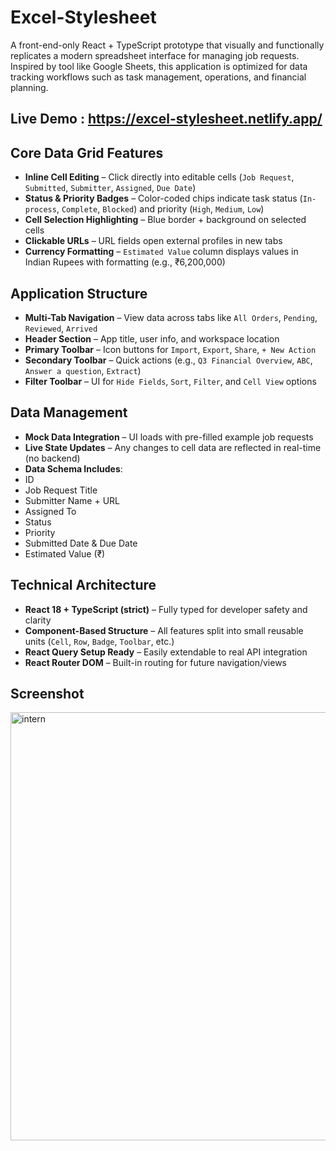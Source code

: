 # Excel-Stylesheet 

A front-end-only React + TypeScript prototype that visually and functionally replicates a modern spreadsheet interface for managing job requests. Inspired by tool like Google Sheets, this application is optimized for data tracking workflows such as task management, operations, and financial planning.


## Live Demo : https://excel-stylesheet.netlify.app/

##  Core Data Grid Features

-  **Inline Cell Editing** – Click directly into editable cells (`Job Request`, `Submitted`, `Submitter`, `Assigned`, `Due Date`)
-  **Status & Priority Badges** – Color-coded chips indicate task status (`In-process`, `Complete`, `Blocked`) and priority (`High`, `Medium`, `Low`)
-  **Cell Selection Highlighting** – Blue border + background on selected cells
-  **Clickable URLs** – URL fields open external profiles in new tabs
-  **Currency Formatting** – `Estimated Value` column displays values in Indian Rupees with formatting (e.g., ₹6,200,000)


## Application Structure

-  **Multi-Tab Navigation** – View data across tabs like `All Orders`, `Pending`, `Reviewed`, `Arrived`
-  **Header Section** – App title, user info, and workspace location
-  **Primary Toolbar** – Icon buttons for `Import`, `Export`, `Share`, `+ New Action`
-  **Secondary Toolbar** – Quick actions (e.g., `Q3 Financial Overview`, `ABC`, `Answer a question`, `Extract`)
-  **Filter Toolbar** – UI for `Hide Fields`, `Sort`, `Filter`, and `Cell View` options


## Data Management

-  **Mock Data Integration** – UI loads with pre-filled example job requests
-  **Live State Updates** – Any changes to cell data are reflected in real-time (no backend)
-  **Data Schema Includes**:  
  - ID  
  - Job Request Title  
  - Submitter Name + URL  
  - Assigned To  
  - Status  
  - Priority  
  - Submitted Date & Due Date  
  - Estimated Value (₹)


##  Technical Architecture

-  **React 18 + TypeScript (strict)** – Fully typed for developer safety and clarity
-  **Component-Based Structure** – All features split into small reusable units (`Cell`, `Row`, `Badge`, `Toolbar`, etc.)
-  **React Query Setup Ready** – Easily extendable to real API integration
-  **React Router DOM** – Built-in routing for future navigation/views


##  Screenshot
<img width="1440" height="685" alt="intern" src="https://github.com/user-attachments/assets/3faac957-0ab0-48e1-9a7f-ec8713b214f5" />

